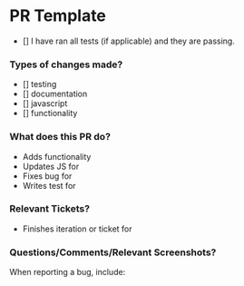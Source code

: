 # PR Template

- [] I have ran all tests (if applicable) and they are passing. 

### Types of changes made?

- []  testing
- []  documentation
- []  javascript
- []  functionality

### What does this PR do?

- Adds functionality
- Updates JS for
- Fixes bug for
- Writes test for

### Relevant Tickets?

- Finishes iteration or ticket for

### Questions/Comments/Relevant Screenshots?

When reporting a bug, include:
